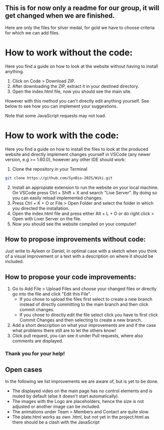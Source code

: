 ## This is for now only a readme for our group, it will get changed when we are finished.

Here are only the files for silver medal, for gold we have to choose criteria for which we can add files. 

# How to work without the code:
Here you find a guide on how to look at the website without having to install anything.
1. Click on Code > Download ZIP.
2. After downloading the ZIP, extract it in your destined directory.
3. Open the index.html file, now you should see the main site.

However with this method you can't directly edit anything yourself. See below to see how you can implement your suggestions. 

Note that some JavaScript requests may not load.

# How to work with the code:
Here you find a guide on how to install the files to look at the produced website and directly implement changes yourself in VSCode (any newer version, e.g >= 1.60.0), however any other IDE should work:
1. Clone the repository in your Terminal
```bash
git clone https://github.com/SynBio-2025/Wiki.git
```
2. Install an appropiate extension to run the website on your local machine. On VSCode press Ctrl + Shift + X and search "Live Server". By doing so you can easily reload implemented changes.
3. Press Ctrl + K + O or File > Open Folder and select the folder in which you directed the installation.
4. Open the index.html file and press either Alt + L + O or do right click > Open with Liver Server on the file.
5. Now you should see the website compiled on your computer!

## How to propose improvements without code:
Just write to Ayleen or Daniel, in optimal case with a sketch when you think of a visual improvement or a text with a description on where it should be included.

## How to propose your code improvements:
1. Go to Add File > Upload Files and choose your changed files or directly go into the file and click "Edit this File".
    * If you chose to upload the files first select to create a new branch instead of directly committing to the main branch and then click commit changes.
    * If you chose to directly edit the file select click you have to first click Commit Changes and then selecting to create a new branch.
2. Add a short description on what your improvements are and if the case what problems there still are to let the others know!
3. Click pull request, you can see it under Pull requests, where also comments are displayed.

### Thank you for your help!

## Open cases
In the following we list improvements we are aware of, but is yet to be done.

* The displayed video on the main page has no control elements and is muted by default (else it doesn't start automatically).
* The images with the Logo are placeholders, hence the size is not adjusted or another image can be included.
* The animations under Team > Members and Contact are quite slow.
* The plate.html works as own .html, but not yet in the project.html as there should be a clash with the JavaScript
